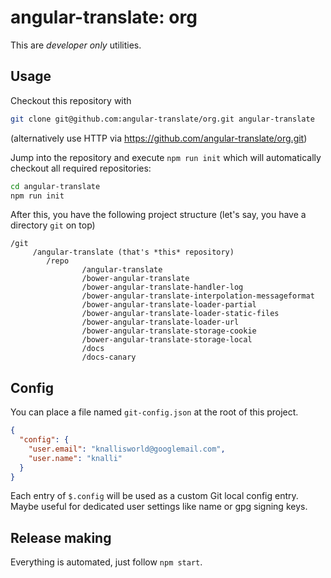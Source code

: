 # angular-translate: org

This are _developer only_ utilities.

## Usage

Checkout this repository with

```sh
git clone git@github.com:angular-translate/org.git angular-translate
```

(alternatively use HTTP via https://github.com/angular-translate/org.git)

Jump into the repository and execute `npm run init` which will automatically checkout all required repositories:

```sh
cd angular-translate
npm run init
```

After this, you have the following project structure (let's say, you have a directory `git` on top)

```
/git
     /angular-translate (that's *this* repository)
        /repo
                /angular-translate
                /bower-angular-translate
                /bower-angular-translate-handler-log
                /bower-angular-translate-interpolation-messageformat
                /bower-angular-translate-loader-partial
                /bower-angular-translate-loader-static-files
                /bower-angular-translate-loader-url
                /bower-angular-translate-storage-cookie
                /bower-angular-translate-storage-local
                /docs
                /docs-canary
```

## Config

You can place a file named `git-config.json` at the root of this project.

```json
{
  "config": {
    "user.email": "knallisworld@googlemail.com",
    "user.name": "knalli"
  }
}
```

Each entry of `$.config` will be used as a custom Git local config entry. Maybe useful for dedicated user settings like name or gpg signing keys.

## Release making

Everything is automated, just follow `npm start`.